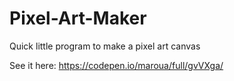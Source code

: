 # Pixel-Art-Maker
Quick little program to make a pixel art canvas

See it here: https://codepen.io/maroua/full/gvVXga/
